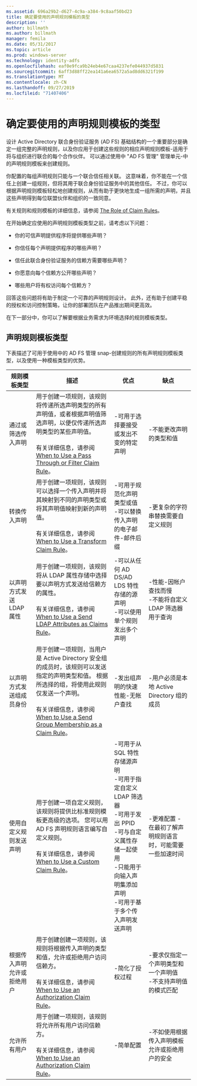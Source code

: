 ```yaml
---
ms.assetid: 696a29b2-d627-4c9a-a384-9c8aaf50bd23
title: 确定要使用的声明规则模板的类型
description: ''
author: billmath
ms.author: billmath
manager: femila
ms.date: 05/31/2017
ms.topic: article
ms.prod: windows-server
ms.technology: identity-adfs
ms.openlocfilehash: eaf0e9fca9b24eb4e67caa4237efe044937d5831
ms.sourcegitcommit: 6aff3d88ff22ea141a6ea6572a5ad8dd6321f199
ms.translationtype: MT
ms.contentlocale: zh-CN
ms.lasthandoff: 09/27/2019
ms.locfileid: "71407406"
---
```

# <a name="determine-the-type-of-claim-rule-template-to-use"></a>确定要使用的声明规则模板的类型


设计 Active Directory 联合身份验证服务 \(AD FS\) 基础结构的一个重要部分是确定一组完整的声明规则，以及你应用于创建这些规则的相应声明规则模板-适用于将与组织进行联合的每个合作伙伴。 可以通过使用中 "AD FS 管理" 管理单元\-中的声明规则模板来创建规则。  
  
你配置的每组声明规则只能与一个联合信任相关联。 这意味着，你不能在一个信任上创建一组规则，但将其用于联合身份验证服务中的其他信任。 不过，你可以根据声明规则模板轻松地创建规则，从而有助于更快地生成一组所需的声明，并且这些声明得到每位联盟伙伴和组织的一致同意。  
  
有关规则和规则模板的详细信息，请参阅 [The Role of Claim Rules](The-Role-of-Claim-Rules.md)。  
  
在开始确定应使用的声明规则模板类型之前，请考虑以下问题：  
  
-   你的可信声明提供程序将提供哪些声明？  
  
-   你信任每个声明提供程序的哪些声明？  
  
-   信任此联合身份验证服务的信赖方需要哪些声明？  
  
-   你愿意向每个信赖方公开哪些声明？  
  
-   哪些用户将有权访问每个信赖方？  
  
回答这些问题将有助于制定一个可靠的声明规则设计。 此外，还有助于创建平稳的授权和访问控制策略，让你的部署团队在产品推出期间更高效。  
  
在下一部分中，你可以了解要根据业务需求为环境选择的规则模板类型。  
  
## <a name="claim-rule-template-types"></a>声明规则模板类型  
下表描述了可用于使用中的 AD FS 管理 snap\-创建规则的所有声明规则模板类型，以及使用一种模板类型的优势。  
  
|规则模板类型|描述|优点|缺点|  
|----------------------|---------------|--------------|-----------------|  
|通过或筛选传入声明|用于创建一项规则，该规则将传递所选声明类型的所有声明值，或者根据声明值筛选声明，以便仅传递所选声明类型的某些声明值。<br /><br />有关详细信息，请参阅 [When to Use a Pass Through or Filter Claim Rule](When-to-Use-a-Pass-Through-or-Filter-Claim-Rule.md)。|-可用于选择要接受或发出不变的特定声明|-不能更改声明的类型和值|  
|转换传入声明|用于创建一项规则，该规则可以选择一个传入声明并将其映射到不同的声明类型或将其声明值映射到新的声明值。<br /><br />有关详细信息，请参阅 [When to Use a Transform Claim Rule](When-to-Use-a-Transform-Claim-Rule.md)。|-可用于规范化声明类型或值<br />-可以替换传入声明的电子邮件\-邮件后缀|-更复杂的字符串替换需要自定义规则|  
|以声明方式发送 LDAP 属性|用于创建一项规则，该规则将从 LDAP 属性存储中选择要以声明方式发送给信赖方的属性。<br /><br />有关详细信息，请参阅 [When to Use a Send LDAP Attributes as Claims Rule](When-to-Use-a-Send-LDAP-Attributes-as-Claims-Rule.md)。|-可以从任何 AD DS\/AD LDS 特性存储的源声明<br />-可以使用单个规则发出多个声明|-性能-因帐户查找而慢<br />-不能将自定义 LDAP 筛选器用于查询|  
|以声明方式发送组成员身份|用于创建一项规则，当用户是 Active Directory 安全组的成员时，该规则可以发送指定的声明类型和值。 根据所选择的组，将使用此规则仅发送一个声明。<br /><br />有关详细信息，请参阅 [When to Use a Send Group Membership as a Claim Rule](When-to-Use-a-Send-Group-Membership-as-a-Claim-Rule.md)。|-发出组声明的快速性能-无帐户查找|-用户必须是本地 Active Directory 组的成员|  
|使用自定义规则发送声明|用于创建一项自定义规则，该规则将提供比标准规则模板更高级的选项。 您可以用 AD FS 声明规则语言编写自定义规则。<br /><br />有关详细信息，请参阅 [When to Use a Custom Claim Rule](When-to-Use-a-Custom-Claim-Rule.md)。|-可用于从 SQL 特性存储源声明<br />-可用于指定自定义 LDAP 筛选器<br />-可用于发出 PPID<br />-可与自定义属性存储一起使用<br />-只能用于向输入声明集添加声明<br />-可用于基于多个传入声明发送声明|-更难配置 \- 在最初了解声明规则语言时，可能需要一些加速时间|  
|根据传入声明允许或拒绝用户|用于创建创建一项规则，该规则将根据传入声明的类型和值，允许或拒绝用户访问信赖方。<br /><br />有关详细信息，请参阅 [When to Use an Authorization Claim Rule](When-to-Use-an-Authorization-Claim-Rule.md)。|-简化了授权过程|-要求仅指定一个声明类型和一个声明值<br />-不支持声明值的模式匹配|  
|允许所有用户|用于创建一项规则，该规则将允许所有用户访问信赖方。<br /><br />有关详细信息，请参阅 [When to Use an Authorization Claim Rule](When-to-Use-an-Authorization-Claim-Rule.md)。|-简单配置|-不如使用根据传入声明模板允许或拒绝用户的安全|  
  

